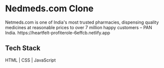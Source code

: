 <h1>Nedmeds.com Clone</h1>
Netmeds.com is one of India's most trusted pharmacies, dispensing quality medicines at reasonable prices to over 7 million happy customers – PAN India. 
https://heartfelt-profiterole-6effcb.netlify.app
<h2>Tech Stack</h2>

HTML |
CSS |
JavaScript 

<p align="center", margin-top:"20px"><img align="center" src="https://www.netmeds.com/images/cms/offers/1627962096_Landing_bannerdfgdfh.jpg" alt="" /></p>
